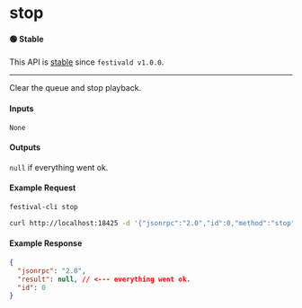 # stop

#### 🟢 Stable
This API is [stable](/api-stability/marker.md) since `festivald v1.0.0`.

---

Clear the queue and stop playback.

#### Inputs
`None`

#### Outputs
`null` if everything went ok.

#### Example Request
```bash
festival-cli stop
```
```bash
curl http://localhost:18425 -d '{"jsonrpc":"2.0","id":0,"method":"stop"}'
```

#### Example Response
```json
{
  "jsonrpc": "2.0",
  "result": null, // <--- everything went ok.
  "id": 0
}
```
